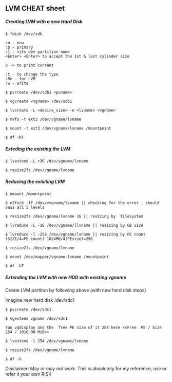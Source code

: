 LVM CHEAT sheet
---------------
##### Creating LVM with a new Hard Disk

```
$ fdisk /dev/sdb

:n - new
:p - primary
:1 - <its dev partition num>
<Enter> <Enter> to accept the 1st & last cylinder size

p -> to print current

:t - to change the type
:8e - for LVM
:w - write

$ pvcreate /dev/sdb1 <pvname>

$ vgcreate <vgname> /dev/sdb1

$ lvcreate -L <desire_size> -n <lvname> <vgname>

$ mkfs -t ext3 /dev/vgname/lvname

$ mount -t ext3 /dev/vgname/lvname /mountpoint

$ df -hT
```

##### Exteding the existing the LVM

```
$ lvextend -L +3G /dev/vgname/lvname

$ resize2fs /dev/vgname/lvname
```

##### Reducing the exisiting LVM

```
$ umount /mountpoint

$ e2fsck -ff /dev/vvgname/lvname || checking for the error , should pass all 5 levels

$ resize2fs /dev/vgname/lvname 1G || resizing by  filesystem

$ lvreduce -L -1G /dev/vgname/llvname || resizing by GB size

$ lvreduce -l -256 /dev/vgname/lvname || resizing by PE count (SIZE/4=PE count) 1024MB/4(PEsize)=256

$ resize2fs /dev/vgname/lvname

$ mount /dev/mapper/vgname-lvname /mountpoint

$ df -hT
```

##### Extending the LVM with new HDD with existing vgname

Create LVM partiton by following above (with new hard disk steps)

Imagine new hard disk /dev/sdc1

```
$ pvcreate /dev/sdc1

$ vgextend vgname /dev/sdc1

run vgdisplay and the  free PE size of it 254 here <<Free  PE / Size       254 / 1016.00 MiB>>

$ lvextend -l 254 /dev/vgname/lvname

$ resize2fs /dev/vgname/lvname

$ df -h
```


Disclaimer: May or may not work. This is absolutely for my reference, use or refer it your own RISK

